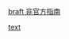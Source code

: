 
[braft 非官方指南](https://zhuanlan.zhihu.com/p/454942497)

[text](https://zhuanlan.zhihu.com/p/454942497)